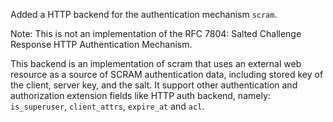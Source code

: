Added a HTTP backend for the authentication mechanism `scram`.

Note: This is not an implementation of the RFC 7804: Salted Challenge Response HTTP Authentication Mechanism.

This backend is an implementation of scram that uses an external web resource as a source of SCRAM authentication data, including stored key of the client, server key, and the salt. It support other authentication and authorization extension fields like HTTP auth backend, namely: `is_superuser`, `client_attrs`, `expire_at` and `acl`.

